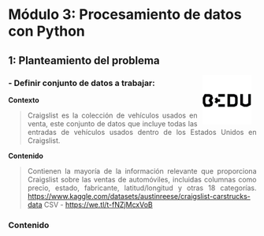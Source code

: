 # Módulo 3: Procesamiento de datos con Python

## 1: Planteamiento del problema 

<img src="../img/bedu.jpg" align="right" height="100" width="100" hspace="10">
<div style="text-align: justify;">

### - Definir conjunto de datos a trabajar: 
**Contexto**
>Craigslist es la colección de vehículos usados en venta, este conjunto de datos que incluye todas las entradas de vehículos usados dentro de los Estados Unidos en Craigslist.

**Contenido**
>Contienen la mayoría de la información relevante que proporciona Craigslist sobre las ventas de automóviles, incluidas columnas como precio, estado, fabricante, latitud/longitud y otras 18 categorías.
https://www.kaggle.com/datasets/austinreese/craigslist-carstrucks-data
>CSV - https://we.tl/t-fNZjMcxVoB

### Contenido